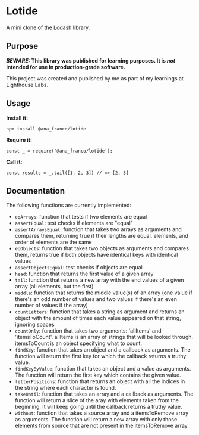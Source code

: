 # Lotide

A mini clone of the [Lodash](https://lodash.com) library.

## Purpose

**_BEWARE:_ This library was published for learning purposes. It is _not_ intended for use in production-grade software.**

This project was created and published by me as part of my learnings at Lighthouse Labs. 

## Usage

**Install it:**

`npm install @ana_franco/lotide`

**Require it:**

`const _ = require('@ana_franco/lotide');`

**Call it:**

`const results = _.tail([1, 2, 3]) // => [2, 3]`

## Documentation

The following functions are currently implemented:

* `eqArrays`: function that tests if two elements are equal
* `assertEqual`: test checks if elements are "equal" 
* `assertArraysEqual`: function that takes two arrays as arguments and compares them, returning true if their lengths are equal, elements, and order of elements are the same
* `eqObjects`: function that takes two objects as arguments and compares them, returns true if both objects have identical keys with identical values
* `assertObjectsEqual`: test checks if objects are equal
* `head`: function that returns the first value of a given array
* `tail`: function that returns a new array with the end values of a given array (all elements, but the first)
* `middle`: function that returns the middle value(s) of an array (one value if there's an odd number of values and two values if there's an even number of values if the array)
* `countLetters`: function that takes a string as argument and returns an object with the amount of times each value appeared on that string, ignoring spaces
* `countOnly`: function that takes two arguments: 'allItems' and 'itemsToCount'. allItems is an array of strings that will be looked through. itemsToCount is an object specifying what to count.
* `findKey`: function that takes an object and a callback as arguments. The function will return the first key for which the callback returns a truthy value. 
* `findKeyByValue`: function that takes an object and a value as arguments. The function will return the first key which contains the given value.
* `letterPositions`: function that returns an object with all the indices in the string where each character is found.
* `takeUntil`: function that takes an array and a callback as arguments. The function will return a slice of the aray with elements taken from the beginning. It will keep going until the callback returns a truthy value.
* `without`: function that takes a source array and a itemsToRemove array as arguments. The function will return a new array with only those elements from source that are not present in the itemsToRemove array.